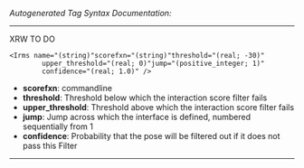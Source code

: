 _Autogenerated Tag Syntax Documentation:_

---
XRW TO DO

```
<Irms name="(string)"scorefxn="(string)"threshold="(real; -30)"
        upper_threshold="(real; 0)"jump="(positive_integer; 1)"
        confidence="(real; 1.0)" />
```

-   **scorefxn**: commandline
-   **threshold**: Threshold below which the interaction score filter fails
-   **upper_threshold**: Threshold above which the interaction score filter fails
-   **jump**: Jump across which the interface is defined, numbered sequentially from 1
-   **confidence**: Probability that the pose will be filtered out if it does not pass this Filter

---
